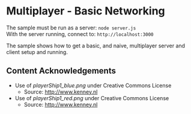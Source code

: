 # Multiplayer - Basic Networking

The sample must be run as a server: `node server.js`\
With the server running, connect to: `http://localhost:3000`

The sample shows how to get a basic, and naive, multiplayer server and client setup and running.

## Content Acknowledgements

* Use of *playerShip1_blue.png* under Creative Commons License
  * Source: http://www.kenney.nl
* Use of *playerShip1_red.png* under Creative Commons License
  * Source: http://www.kenney.nl